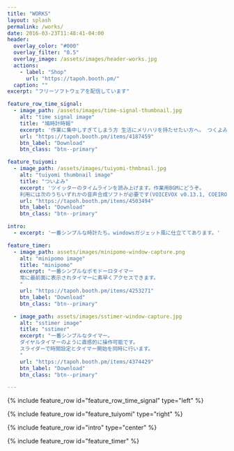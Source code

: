 ```yaml
---
title: "WORKS"
layout: splash
permalink: /works/
date: 2016-03-23T11:48:41-04:00
header:
  overlay_color: "#000"
  overlay_filter: "0.5"
  overlay_image: /assets/images/header-works.jpg
  actions:
    - label: "Shop"
      url: "https://tapoh.booth.pm/"
  caption: ""
excerpt: "フリーソフトウェアを配信しています"

feature_row_time_signal:
  - image_path: /assets/images/time-signal-thumbnail.jpg
    alt: "time signal image"
    title: "鳩時計時報"
    excerpt: '作業に集中しすぎてしまう方 生活にメリハリを持たせたい方へ。 つくよみちゃんたちが読み上げるシンプルな時報アプリ。 一時間ごとに時間を読み上げます。 声は選択することが可能です。'
    url: "https://tapoh.booth.pm/items/4187459"
    btn_label: "Download"
    btn_class: "btn--primary"

feature_tuiyomi:
  - image_path: /assets/images/tuiyomi-thmbnail.jpg
    alt: "tuiyomi thumbnail image"
    title: "ついよみ"
    excerpt: 'ツイッターのタイムラインを読み上げます。作業用BGMにどうぞ。
    利用には次のうちいずれかの音声合成ソフトが必要です(VOICEVOX v0.13.1, COEIROINK v1.6.0, LMROID v1.3, SHAREVOX v0.1.7, ITVOICE v1.0.1)'
    url: "https://tapoh.booth.pm/items/4503494"
    btn_label: "Download"
    btn_class: "btn--primary"

intro: 
  - excerpt: '一番シンプルな時計たち。windowsガジェット風に仕立ててあります。'

feature_timer:
  - image_path: assets/images/minipomo-window-capture.png
    alt: "minipomo image"
    title: "minipomo"
    excerpt: "一番シンプルなポモドーロタイマー
    常に最前面に表示されタイマーに素早くアクセスできます。
    "
    url: "https://tapoh.booth.pm/items/4253271"
    btn_label: "Download"
    btn_class: "btn--primary"

  - image_path: assets/images/sstimer-window-capture.jpg
    alt: "sstimer image"
    title: "sstimer"
    excerpt: "一番シンプルなタイマー。
    ダイヤルタイマーのように直感的に操作可能です。
    スライダーで時間設定とタイマー開始を同時に行います。
    "
    url: "https://tapoh.booth.pm/items/4374429"
    btn_label: "Download"
    btn_class: "btn--primary"

---
```


{% include feature_row id="feature_row_time_signal" type="left" %}

{% include feature_row id="feature_tuiyomi" type="right" %}

{% include feature_row id="intro" type="center" %}

{% include feature_row id="feature_timer" %}
